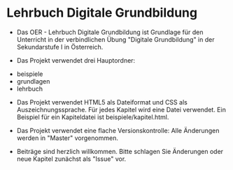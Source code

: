 # Lehrbuch Digitale Grundbildung

* Das OER - Lehrbuch Digitale Grundbildung ist Grundlage für den Unterricht in der verbindlichen Übung "Digitale Grundbildung" in der Sekundarstufe I in Österreich.

* Das Projekt verwendet drei Hauptordner:

- beispiele
- grundlagen
- lehrbuch

* Das Projekt verwendet HTML5 als Dateiformat und CSS als Auszeichnungssprache. Für jedes Kapitel wird eine Datei verwendet. Ein Beispiel für ein Kapiteldatei ist beispiele/kapitel.html.

* Das Projekt verwendet eine flache Versionskontrolle: Alle Änderungen werden in "Master" vorgenommen.

* Beiträge sind herzlich willkommen. Bitte schlagen Sie Änderungen oder neue Kapitel zunächst als "Issue" vor.

